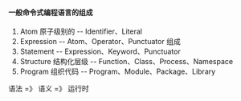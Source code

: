 #### 一般命令式编程语言的组成
  1. Atom 原子级别的 -- Identifier、Literal
  2. Expression -- Atom、Operator、Punctuator 组成
  3. Statement -- Expression、Keyword、Punctuator
  4. Structure 结构化层级 -- Function、Class、Process、Namespace
  5. Program 组织代码 -- Program、Module、Package、Library

语法 =》 语义 =》 运行时